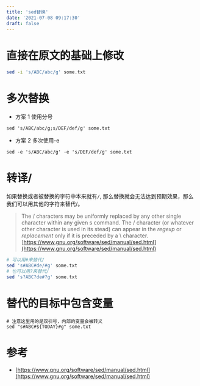 ```yaml
---
title: 'sed替换'
date: '2021-07-08 09:17:30'
draft: false
---
```


# 直接在原文的基础上修改

```bash
sed -i 's/ABC/abc/g' some.txt
```

# 多次替换

-   方案 1 使用分号

```shell
sed 's/ABC/abc/g;s/DEF/def/g' some.txt
```

-   方案 2 多次使用-e

```shell
sed -e 's/ABC/abc/g' -e 's/DEF/def/g' some.txt
```

# 转译/

如果替换或者被替换的字符中本来就有`/`, 那么替换就会无法达到预期效果，那么我们可以用其他的字符来替代/。

> The / characters may be uniformly replaced by any other single character within any given s command. The / character (or whatever other character is used in its stead) can appear in the _regexp_ or _replacement_ only if it is preceded by a \ character.
> <br />[https://www.gnu.org/software/sed/manual/sed.html](https://www.gnu.org/software/sed/manual/sed.html)

```bash
# 可以用#来替代/
sed 's#ABC#de/#g' some.txt
# 也可以用?来替代/
sed 's?ABC?de#?g' some.txt
```

# 替代的目标中包含变量

```shell
# 注意这里用的是双引号，内部的变量会被转义
sed "s#ABC#${TODAY}#g" some.txt
```

# 参考

-   [https://www.gnu.org/software/sed/manual/sed.html](https://www.gnu.org/software/sed/manual/sed.html)
